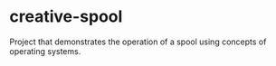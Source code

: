 # creative-spool
Project that demonstrates the operation of a spool using concepts of operating systems.
